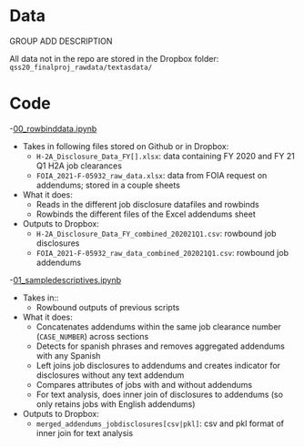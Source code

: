 
# Data 

GROUP ADD DESCRIPTION

All data not in the repo are stored in the Dropbox folder: `qss20_finalproj_rawdata/textasdata/`

# Code

-[00_rowbinddata.ipynb](https://github.com/eunice30718/QSS20_TEXTASDATA_PROJ/blob/main/code/00_rowbinddata.ipynb)

 - Takes in following files stored on Github or in Dropbox:
    - `H-2A_Disclosure_Data_FY[].xlsx`: data containing FY 2020 and FY 21 Q1 H2A job clearances
    - `FOIA_2021-F-05932_raw_data.xlsx`: data from FOIA request on addendums; stored in a couple sheets
 - What it does:
    - Reads in the different job disclosure datafiles and rowbinds
    - Rowbinds the different files of the Excel addendums sheet
 - Outputs to Dropbox:
    - `H-2A_Disclosure_Data_FY_combined_202021Q1.csv`: rowbound job disclosures
    - `FOIA_2021-F-05932_raw_data_combined_202021Q1.csv`: rowbound job addendums

-[01_sampledescriptives.ipynb](https://github.com/eunice30718/QSS20_TEXTASDATA_PROJ/blob/main/code/01_sampledescriptives.ipynb)

 - Takes in::
    - Rowbound outputs of previous scripts
 - What it does:
    - Concatenates addendums within the same job clearance number (`CASE_NUMBER`) across sections
    - Detects for spanish phrases and removes aggregated addendums with any Spanish
    - Left joins job disclosures to addendums and creates indicator for disclosures without any text addendum
    - Compares attributes of jobs with and without addendums
    - For text analysis, does inner join of disclosures to addendums (so only retains jobs with English addendums)
 - Outputs to Dropbox:
    - `merged_addendums_jobdisclosures[csv|pkl]`: csv and pkl format of inner join for text analysis

